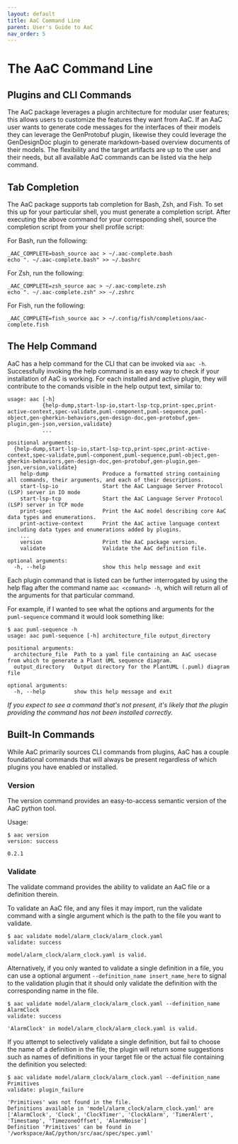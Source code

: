 ```yaml
---
layout: default
title: AaC Command Line
parent: User's Guide to AaC
nav_order: 5
---
```


# The AaC Command Line

## Plugins and CLI Commands
The AaC package leverages a plugin architecture for modular user features; this allows users to customize the features they want from AaC. If an AaC user wants to generate code messages for the interfaces of their models they can leverage the GenProtobuf plugin, likewise they could leverage the GenDesignDoc plugin to generate markdown-based overview documents of their models. The flexibility and the target artifacts are up to the user and their needs, but all available AaC commands can be listed via the help command.

## Tab Completion

The AaC package supports tab completion for Bash, Zsh, and Fish. To set this up
for your particular shell, you must generate a completion script. After
executing the above command for your corresponding shell, source the completion
script from your shell profile script:

For Bash, run the following:

```shell
_AAC_COMPLETE=bash_source aac > ~/.aac-complete.bash
echo ". ~/.aac-complete.bash" >> ~/.bashrc
```

For Zsh, run the following:

```shell
_AAC_COMPLETE=zsh_source aac > ~/.aac-complete.zsh
echo ". ~/.aac-complete.zsh" >> ~/.zshrc
```

For Fish, run the following:

```shell
_AAC_COMPLETE=fish_source aac > ~/.config/fish/completions/aac-complete.fish
```

## The Help Command
AaC has a help command for the CLI that can be invoked via `aac -h`. Successfully invoking the help command is an easy way to check if your installation of AaC is working. For each installed and active plugin, they will contribute to the comands visible in the help output text, similar to:
```
usage: aac [-h]
           {help-dump,start-lsp-io,start-lsp-tcp,print-spec,print-active-context,spec-validate,puml-component,puml-sequence,puml-object,gen-gherkin-behaviors,gen-design-doc,gen-protobuf,gen-plugin,gen-json,version,validate}
           ...

positional arguments:
  {help-dump,start-lsp-io,start-lsp-tcp,print-spec,print-active-context,spec-validate,puml-component,puml-sequence,puml-object,gen-gherkin-behaviors,gen-design-doc,gen-protobuf,gen-plugin,gen-json,version,validate}
    help-dump                 Produce a formatted string containing all commands, their arguments, and each of their descriptions.
    start-lsp-io              Start the AaC Language Server Protocol (LSP) server in IO mode
    start-lsp-tcp             Start the AaC Language Server Protocol (LSP) server in TCP mode
    print-spec                Print the AaC model describing core AaC data types and enumerations.
    print-active-context      Print the AaC active language context including data types and enumerations added by plugins.
    ...
    version                   Print the AaC package version.
    validate                  Validate the AaC definition file.

optional arguments:
  -h, --help                  show this help message and exit
```

 Each plugin command that is listed can be further interrogated by using the help flag after the command name `aac <command> -h`, which will return all of the arguments for that particular command.

For example, if I wanted to see what the options and arguments for the `puml-sequence` command it would look something like:
```
$ aac puml-sequence -h
usage: aac puml-sequence [-h] architecture_file output_directory

positional arguments:
  architecture_file  Path to a yaml file containing an AaC usecase from which to generate a Plant UML sequence diagram.
  output_directory   Output directory for the PlantUML (.puml) diagram file

optional arguments:
  -h, --help         show this help message and exit
```

*If you expect to see a command that's not present, it's likely that the plugin providing the command has not been installed correctly.*

## Built-In Commands
While AaC primarily sources CLI commands from plugins, AaC has a couple foundational commands that will always be present regardless of which plugins you have enabled or installed.

### Version
The version command provides an easy-to-access semantic version of the AaC python tool.

Usage:
```
$ aac version
version: success

0.2.1
```

### Validate
The validate command provides the ability to validate an AaC file or a definition therein.

To validate an AaC file, and any files it may import, run the validate command with a single argument which is the path to the file you want to validate.
```
$ aac validate model/alarm_clock/alarm_clock.yaml
validate: success

model/alarm_clock/alarm_clock.yaml is valid.
```

Alternatively, if you only wanted to validate a single definition in a file, you can use a optional argument `--definition_name insert_name_here` to signal to the validation plugin that it should only validate the definition with the corresponding name in the file.
```
$ aac validate model/alarm_clock/alarm_clock.yaml --definition_name AlarmClock
validate: success

'AlarmClock' in model/alarm_clock/alarm_clock.yaml is valid.
```

If you attempt to selectively validate a single definition, but fail to choose the name of a definition in the file, the plugin will return some suggestions such as names of definitions in your target file or the actual file containing the definition you selected:
```
$ aac validate model/alarm_clock/alarm_clock.yaml --definition_name Primitives
validate: plugin_failure

'Primitives' was not found in the file.
Definitions available in 'model/alarm_clock/alarm_clock.yaml' are ['AlarmClock', 'Clock', 'ClockTimer', 'ClockAlarm', 'TimerAlert', 'Timestamp', 'TimezoneOffset', 'AlarmNoise']
Definition 'Primitives' can be found in '/workspace/AaC/python/src/aac/spec/spec.yaml'
```

